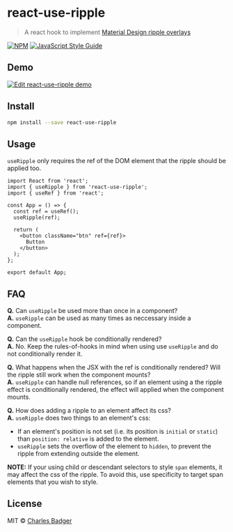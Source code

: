 # react-use-ripple

> A react hook to implement [Material Design ripple overlays](https://www.google.com)

[![NPM](https://img.shields.io/npm/v/react-use-ripple.svg)](https://www.npmjs.com/package/react-use-ripple) [![JavaScript Style Guide](https://img.shields.io/badge/code_style-standard-brightgreen.svg)](https://standardjs.com)

## Demo

[![Edit react-use-ripple demo](https://codesandbox.io/static/img/play-codesandbox.svg)](https://codesandbox.io/s/heuristic-currying-kp08n?fontsize=14&hidenavigation=1&theme=dark)

## Install

```bash
npm install --save react-use-ripple
```

## Usage

`useRipple` only requires the ref of the DOM element that the ripple should be applied too.

```tsx
import React from 'react';
import { useRipple } from 'react-use-ripple';
import { useRef } from 'react';

const App = () => {
  const ref = useRef();
  useRipple(ref);

  return (
    <button className="btn" ref={ref}>
      Button
    </button>
  );
};

export default App;
```

## FAQ

**Q.** Can `useRipple` be used more than once in a component?  
**A.** `useRipple` can be used as many times as neccessary inside a component.

**Q.** Can the `useRipple` hook be conditionally rendered?  
**A.** No. Keep the rules-of-hooks in mind when using use `useRipple` and do not conditionally render it.

**Q.** What happens when the JSX with the ref is conditionally rendered? Will the ripple still work when the component mounts?  
**A.** `useRipple` can handle null references, so if an element using a the ripple effect is conditionally rendered, the effect will applied when the component mounts.

**Q.** How does adding a ripple to an element affect its css?  
**A.** `useRipple` does two things to an element's css:

- If an element's position is not set (i.e. its position is `initial` or `static`) than `position: relative` is added to the element.
- `useRipple` sets the overflow of the element to `hidden`, to prevent the ripple from extending outside the element.

**NOTE:** If your using child or descendant selectors to style `span` elements, it may affect the css of the ripple. To avoid this, use specificity to target span elements that you wish to style.

## License

MIT © [Charles Badger](https://github.com/cbadger85)
